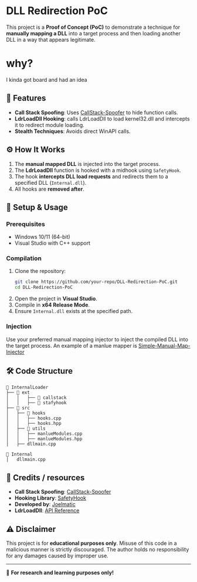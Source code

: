 
# DLL Redirection PoC

This project is a **Proof of Concept (PoC)** to demonstrate a technique for **manually mapping a DLL** into a target process and then loading another DLL in a way that appears legitimate.

# why?
I kinda got board and had an idea

## 📌 Features

- **Call Stack Spoofing**: Uses [CallStack-Spoofer](https://github.com/Barracudach/CallStack-Spoofer) to hide function calls.
- **LdrLoadDll Hooking**: calls LdrLoadDll to load kernel32.dll and intercepts it to redirect module loading.
- **Stealth Techniques**: Avoids direct WinAPI calls.

## ⚙️ How It Works

1. The **manual mapped DLL** is injected into the target process.
2. The **LdrLoadDll** function is hooked with a midhook using `SafetyHook`.
3. The hook **intercepts DLL load requests** and redirects them to a specified DLL (`Internal.dll`).
4. All hooks are **removed after**.

## 🔧 Setup & Usage

### Prerequisites
- Windows 10/11 (64-bit)
- Visual Studio with C++ support

### Compilation
1. Clone the repository:
   ```sh
   git clone https://github.com/your-repo/DLL-Redirection-PoC.git
   cd DLL-Redirection-PoC
   ```
2. Open the project in **Visual Studio**.
3. Compile in **x64 Release Mode**.
4. Ensure `Internal.dll` exists at the specified path.

### Injection
Use your preferred manual mapping injector to inject the compiled DLL into the target process.
An example  of a manlue mapper is [Simple-Manual-Map-Injector](https://github.com/TheCruZ/Simple-Manual-Map-Injector)

## 🛠️ Code Structure

```
📂 InternalLoader
├── 📂 ext
│   │   ├── 📂 callstack
│   │   ├── 📂 stafyhook
├── 📂 src
│   ├── 📂 hooks
│   │   ├── hooks.cpp
│   │   ├── hooks.hpp
│   ├── 📂 utils
│   │   ├── manlueModules.cpp
│   │   ├── manlueModules.hpp
│   ├── dllmain.cpp

📂 Internal
│   dllmain.cpp
```

## 🚀 Credits / resources
- **Call Stack Spoofing**: [CallStack-Spoofer](https://github.com/Barracudach/CallStack-Spoofer)
- **Hooking Library**: [SafetyHook](https://github.com/stevemk14ebr/SafetyHook)
- **Developed by**: [Joelmatic](https://github.com/TheRealJoelmatic)
- **LdrLoadDll**: [API Reference](http://undocumented.ntinternals.net/index.html?page=UserMode%2FUndocumented%20Functions%2FExecutable%20Images%2FLdrLoadDll.html)

## ⚠️ Disclaimer
This project is for **educational purposes only**. Misuse of this code in a malicious manner is strictly discouraged. The author holds no responsibility for any damages caused by improper use.

---

📢 **For research and learning purposes only!**

